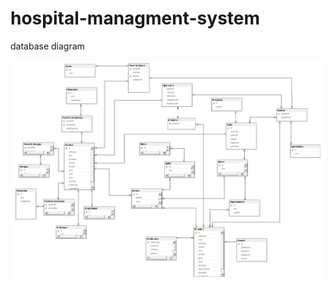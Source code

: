 # hospital-managment-system

database diagram
<p align="center">
<img src="./DATABASE%20diagram.jpg" alt="db diagram" />
</p>

